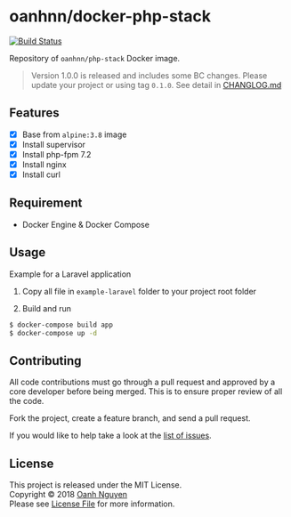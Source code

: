 # oanhnn/docker-php-stack

[![Build Status](https://travis-ci.org/oanhnn/docker-php-stack.svg?branch=master)](https://travis-ci.org/oanhnn/docker-php-stack)

Repository of `oanhnn/php-stack` Docker image.

> Version 1.0.0 is released and includes some BC changes.
> Please update your project or using tag `0.1.0`. 
> See detail in [CHANGLOG.md](./CHANGLOG.md)

## Features

- [x] Base from `alpine:3.8` image
- [x] Install supervisor
- [x] Install php-fpm 7.2
- [x] Install nginx
- [x] Install curl

## Requirement
- Docker Engine & Docker Compose

## Usage

Example for a Laravel application

1. Copy all file in `example-laravel` folder to your project root folder

2. Build and run

```bash
$ docker-compose build app
$ docker-compose up -d
```

## Contributing

All code contributions must go through a pull request and approved by
a core developer before being merged. This is to ensure proper review of all the code.

Fork the project, create a feature branch, and send a pull request.

If you would like to help take a look at the [list of issues](https://github.com/oanhnn/docker-php-stack/issues).

## License

This project is released under the MIT License.   
Copyright © 2018 [Oanh Nguyen](https://github.com/oanhnn)   
Please see [License File](https://github.com/oanhnn/docker-php-stack/blob/master/LICENSE) for more information.
